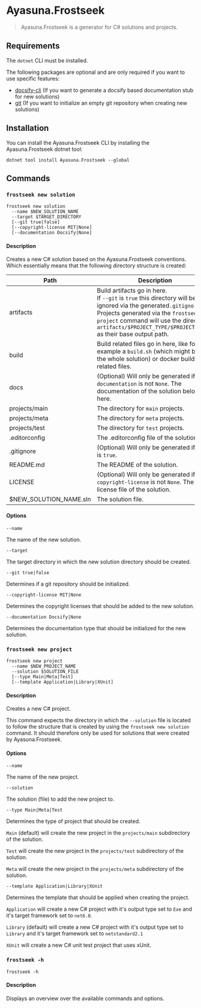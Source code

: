 # Ayasuna.Frostseek

> Ayasuna.Frostseek is a generator for C# solutions and projects.

## Requirements

The `dotnet` CLI must be installed.

The following packages are optional and are only required if you want to use specific features:

- [docsify-cli](https://docsify.js.org/#/) (If you want to generate a docsify based
  documentation stub for new solutions)
- [git](https://git-scm.com) (If you want to initialize an empty git repository when creating new solutions)

## Installation

You can install the Ayasuna.Frostseek CLI by installing the Ayasuna.Frostseek dotnet tool:

```
dotnet tool install Ayasuna.Frostseek --global
```

## Commands

### `frostseek new solution`

```
frostseek new solution 
  --name $NEW_SOLUTION_NAME 
  --target $TARGET_DIRECTORY 
  [--git true|false]
  [--copyright-license MIT|None]
  [--documentation Docsify|None]
```

#### Description

Creates a new C# solution based on the Ayasuna.Frostseek conventions.
Which essentially means that the following directory structure is created:

| Path                   | Description                                                                                                                                                                                                                                                                            |
|------------------------|----------------------------------------------------------------------------------------------------------------------------------------------------------------------------------------------------------------------------------------------------------------------------------------|
| artifacts              | Build artifacts go in here. <br/> If `--git` is `true` this directory will be ignored via the  generated`.gitignore` file. <br/> Projects generated via the `frostseek new project` command will use the directory `artifacts/$PROJECT_TYPE/$PROJECT_NAME/` as their base output path. | 
| build                  | Build related files go in here, like for example a `build.sh` (which might build the whole solution) or docker build related files.                                                                                                                                                    | 
| docs                   | (Optional) Will only be generated if `--documentation` is not `None`. The documentation of the solution belongs in here.                                                                                                                                                               | 
| projects/main          | The directory for `main` projects.                                                                                                                                                                                                                                                     | 
| projects/meta          | The directory for `meta` projects.                                                                                                                                                                                                                                                     |
| projects/test          | The directory for `test` projects.                                                                                                                                                                                                                                                     |  
| .editorconfig          | The .editorconfig file of the solution.                                                                                                                                                                                                                                                | 
| .gitignore             | (Optional) Will only be generated if `--git` is `true`.                                                                                                                                                                                                                                | 
| README.md              | The README of the solution.                                                                                                                                                                                                                                                            | 
| LICENSE                | (Optional) Will only be generated if `--copyright-license` is not `None`. The license file of the solution.                                                                                                                                                                            | 
| $NEW_SOLUTION_NAME.sln | The solution file.                                                                                                                                                                                                                                                                     | 

#### Options

`--name`

The name of the new solution.

`--target`

The target directory in which the new solution directory should be created.

`--git true|false`

Determines if a git repository should be initialized.

`--copyright-license MIT|None`

Determines the copyright licenses that should be added to the new solution.

`--documentation Docsify|None`

Determines the documentation type that should be initialized for the new solution.

### `frostseek new project`

```
frostseek new project 
  --name $NEW_PROJECT_NAME 
  --solution $SOLUTION_FILE
  [--type Main|Meta|Test]
  [--template Application|Library|XUnit]
```

#### Description

Creates a new C# project.

This command expects the directory in which the `--solution` file is located to follow the structure that is created by
using the `frostseek new solution` command.
It should therefore only be used for solutions that were created by Ayasuna.Frostseek.

#### Options

`--name`

The name of the new project.

`--solution`

The solution (file) to add the new project to.

`--type Main|Meta|Test`

Determines the type of project that should be created.

`Main` (default) will create the new project in the `projects/main` subdirectory of the solution.

`Test` will create the new project in the `projects/test` subdirectory of the solution.

`Meta` will create the new project in the `projects/meta` subdirectory of the solution.

`--template Application|Library|XUnit`

Determines the template that should be applied when creating the project.

`Application` will create a new C# project with it's output type set to `Exe` and it's target framework set to `net6.0`.

`Library` (default) will create a new C# project with it's output type set to `Library` and it's target framework set
to `netstandard2.1`

`XUnit` will create a new C# unit test project that uses xUnit.

### `frostseek -h`

```
frostseek -h
```

#### Description

Displays an overview over the available commands and options.
